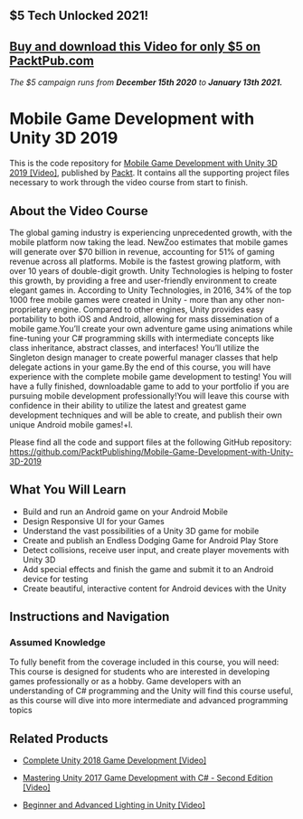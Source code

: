 ## $5 Tech Unlocked 2021!
[Buy and download this Video for only $5 on PacktPub.com](https://www.packtpub.com/product/mobile-game-development-with-unity-3d-2019-video/9781838559939)
-----
*The $5 campaign         runs from __December 15th 2020__ to __January 13th 2021.__*

# Mobile Game Development with Unity 3D 2019
This is the code repository for [Mobile Game Development with Unity 3D 2019 [Video]](https://www.packtpub.com/game-development/mobile-game-development-unity-3d-2019-video), published by [Packt](https://www.packtpub.com/?utm_source=github). It contains all the supporting project files necessary to work through the video course from start to finish.
## About the Video Course
The global gaming industry is experiencing unprecedented growth, with the mobile platform now taking the lead. NewZoo estimates that mobile games will generate over $70 billion in revenue, accounting for 51% of gaming revenue across all platforms. Mobile is the fastest growing platform, with over 10 years of double-digit growth. Unity Technologies is helping to foster this growth, by providing a free and user-friendly environment to create elegant games in. According to Unity Technologies, in 2016, 34% of the top 1000 free mobile games were created in Unity - more than any other non-proprietary engine. Compared to other engines, Unity provides easy portability to both iOS and Android, allowing for mass dissemination of a mobile game.You’ll create your own adventure game using animations while fine-tuning your C# programming skills with intermediate concepts like class inheritance, abstract classes, and interfaces! You’ll utilize the Singleton design manager to create powerful manager classes that help delegate actions in your game.By the end of this course, you will have experience with the complete mobile game development to testing! You will have a fully finished, downloadable game to add to your portfolio if you are pursuing mobile development professionally!You will leave this course with confidence in their ability to utilize the latest and greatest game development techniques and will be able to create, and publish their own unique Android mobile games!+l.

Please find all the code and support files at the following GitHub repository: https://github.com/PacktPublishing/Mobile-Game-Development-with-Unity-3D-2019

<H2>What You Will Learn</H2>
<DIV class=book-info-will-learn-text>
<UL>
<LI> 	Build and run an Android game on your Android Mobile
<LI> Design Responsive UI for your Games
<LI> Understand the vast possibilities of a Unity 3D game for mobile
<LI> Create and publish an Endless Dodging Game for Android Play Store
<LI> Detect collisions, receive user input, and create player movements with Unity 3D
<LI> Add special effects and finish the game and submit it to an Android device for testing
<LI> Create beautiful, interactive content for Android devices with the Unity</UL></DIV>

## Instructions and Navigation
### Assumed Knowledge
To fully benefit from the coverage included in this course, you will need:<br/>
This course is designed for students who are interested in developing games professionally or as a hobby. Game developers with an understanding of C# programming and the Unity will find this course useful, as this course will dive into more intermediate and advanced programming topics






## Related Products
* [Complete Unity 2018 Game Development [Video]](https://www.packtpub.com/game-development/complete-unity-2018-game-development)

* [Mastering Unity 2017 Game Development with C# - Second Edition [Video]](https://www.packtpub.com/web-development/mastering-unity-2017-game-development-c-second-edition)

* [Beginner and Advanced Lighting in Unity [Video]](https://www.packtpub.com/game-development/beginner-and-advanced-lighting-unity-video)
